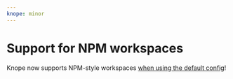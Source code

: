 ```yaml
---
knope: minor
---
```


# Support for NPM workspaces

Knope now supports NPM-style workspaces [when using the default config](https://knope.tech/reference/default-config/#npm-workspaces)!
